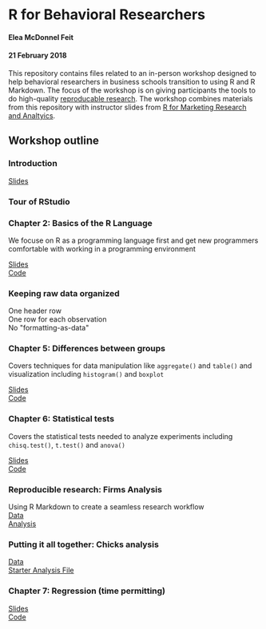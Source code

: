 # R for Behavioral Researchers
#### Elea McDonnel Feit
#### 21 February 2018

This repository contains files related to an in-person workshop designed to help behavioral researchers in business schools transition to using R and R Markdown.  The focus of the workshop is on giving participants the tools to do high-quality [reproducable research](https://en.wikipedia.org/wiki/Reproducibility#Reproducible_research). The workshop combines materials from this repository with instructor slides from [R for Marketing Research and Analtyics](http://r-marketing.r-forge.r-project.org/). 

## Workshop outline

### Introduction

[Slides](https://github.com/eleafeit/RforResearch/blob/master/RforResearch.html)  

### Tour of RStudio  

### Chapter 2: Basics of the R Language  
We focuse on R as a programming language first and get new programmers comfortable with working in a programming environment    

[Slides](http://r-marketing.r-forge.r-project.org/Instructor/Chapter2/Chapter2-ChapmanFeit.html#/)    
[Code](http://r-marketing.r-forge.r-project.org/Instructor/Chapter2/Chapter2-ChapmanFeit-slides.R)    

### Keeping raw data organized    
One header row  
One row for each observation    
No "formatting-as-data"  

### Chapter 5: Differences between groups
Covers techniques for data manipulation like `aggregate()` and `table()` and visualization including `histogram()` and `boxplot`  

[Slides](http://r-marketing.r-forge.r-project.org/Instructor/Chapter5/Chapter5-ChapmanFeit.html#/)  
[Code](http://r-marketing.r-forge.r-project.org/Instructor/Chapter5/Chapter5-ChapmanFeit-slides.R)  

### Chapter 6: Statistical tests
Covers the statistical tests needed to analyze experiments including `chisq.test()`, `t.test()` and `anova()`  

[Slides](http://r-marketing.r-forge.r-project.org/Instructor/Chapter6/Chapter6-ChapmanFeit.html#/)  
[Code](http://r-marketing.r-forge.r-project.org/Instructor/Chapter6/Chapter6-ChapmanFeit-slides.R)  

### Reproducible research: Firms Analysis
Using R Markdown to create a seamless research workflow  
[Data](https://github.com/eleafeit/RforResearch/blob/master/Firms%20Analysis/firms.csv)  
[Analysis](https://github.com/eleafeit/RforResearch/blob/master/Firms%20Analysis/FirmsAnalysis.Rmd)  

### Putting it all together: Chicks analysis  
[Data](https://github.com/eleafeit/RforResearch/blob/master/Chicks%20Analysis/rhea.tables.grams.20150626.csv)  
[Starter Analysis File](https://github.com/eleafeit/RforResearch/blob/master/Chicks%20Analysis/ChicksAnalysis.Rmd)  

### Chapter 7: Regression (time permitting)
[Slides](http://r-marketing.r-forge.r-project.org/Instructor/Chapter7/Chapter7-ChapmanFeit.html)   
[Code](http://r-marketing.r-forge.r-project.org/Instructor/Chapter7/Chapter7-ChapmanFeit-slides.R)    


